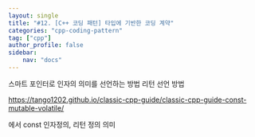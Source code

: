 ```yaml
---
layout: single
title: "#12. [C++ 코딩 패턴] 타입에 기반한 코딩 계약"
categories: "cpp-coding-pattern"
tag: ["cpp"]
author_profile: false
sidebar: 
    nav: "docs"
---
```


스마트 포인터로 인자의 의미를 선언하는 방법
리턴 선언 방법

https://tango1202.github.io/classic-cpp-guide/classic-cpp-guide-const-mutable-volatile/

에서 const 인자정의, 리턴 정의 의미